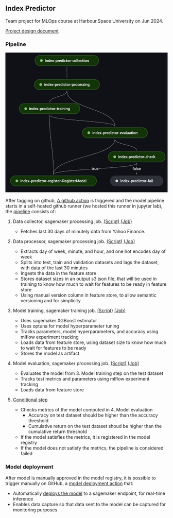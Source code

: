 ## Index Predictor

Team project for MLOps course at Harbour.Space University on Jun 2024.

[Project design document](https://docs.google.com/document/d/1OqSScPe_MWzLqwbktw-1_l9rWeZ2Yo2mvsqVpKOm9kk/edit?usp=sharing)

### Pipeline

![alt text](pipeline.png)

After tagging on github, [A github action](.github/workflows/pipeline.yml) is triggered and the model pipeline starts in a self-hosted github runner (we hosted this runner in jupyter lab), the [pipeline](src/pipeline/create.py) consists of:

1. Data collector, sagemaker processing job. [(Script)](src/data/collector.py) [(Job)](src/pipeline/steps/collector.py)
    * Fetches last 30 days of minutely data from Yahoo Finance.

2. Data processor, sagemaker processing job. [(Script)](src/data/processor.py) [(Job)](src/pipeline/steps/processor.py)
    * Extracts day of week, minute, and hour, and one hot encodes day of week
    * Splits into test, train and validation datasets and lags the dataset, with data of the last 30 minutes 
    * Ingests the data in the feature store
    * Stores dataset sizes in an output s3 json file, that will be used in training to know how much to wait for features to be ready in feature store
    * Using manual version column in feature store, to allow semantic versioning and for simplicity

3. Model training, sagemaker training job. [(Script)](src/models/trainer.py) [(Job)](src/pipeline/steps/trainer.py)
    * Uses sagemaker XGBoost estimator
    * Uses optuna for model hyperparameter tuning
    * Tracks parameters, model hyperparameters, and accuracy using mlflow experiment tracking
    * Loads data from feature store, using dataset size to know how much to wait for features to be ready
    * Stores the model as artifact

4. Model evaluation, sagemaker processing job. [(Script)](src/models/evaluator.py) [(Job)](src/pipeline/steps/evaluator.py)
    * Evaluates the model from 3. Model training step on the test dataset
    * Tracks test metrics and parameters using mlflow experiment tracking
    * Loads data from feature store

5. [Conditional step](src/pipeline/steps/conditional.py)
    * Checks metrics of the model computed in 4. Model evaluation
        * Accuracy on test dataset should be higher than the accuracy threshold
        * Cumulative return on the test dataset shoud be higher than the cumulative return threshold
    * If the model satisfies the metrics, it is registered in the model registry
    * If the model does not satisfy the metrics, the pipeline is considered failed

### Model deployment

After model is manually approved in the model registry, it is possible to trigger manually on GitHub, a [model deployment action](.github/workflows/deploy-model-endpoint.yml) that:

* Automatically [deploys the model](src/model_deployment/deploy.py) to a sagemaker endpoint, for real-time inference
* Enables data capture so that data sent to the model can be captured for monitoring purposes